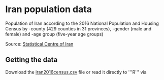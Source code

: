 # Iran population data
Population of Iran according to the 2016 National Population and Housing Census by 
  -county (429 counties in 31 provinces), 
  -gender (male and female) and 
  -age group (five-year age groups)
  
  Source: [Statistical Centre of Iran](https://www.amar.org.ir/english)

## Getting the data
Download the [iran2016census.csv]() file or read it directly to '''R''' via
